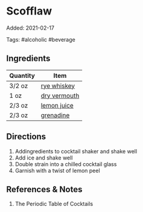 # Scofflaw

Added: 2021-02-17

Tags: #alcoholic #beverage

## Ingredients

| Quantity | Item                                            |
| -------- | ----------------------------------------------- |
| 3/2 oz   | [rye whiskey](../_ingredients/whiskey.md)       |
| 1 oz     | [dry vermouth](../_ingredients/vermouth.md)     |
| 2/3 oz   | [lemon juice](../_ingredients/lemon%20juice.md) |
| 2/3 oz   | [grenadine](../_ingredients/grenadine.md)       |

## Directions

1. Addingredients to cocktail shaker and shake well
2. Add ice and shake well
3. Double strain into a chilled cocktail glass
4. Garnish with a twist of lemon peel

## References & Notes

1. The Periodic Table of Cocktails
